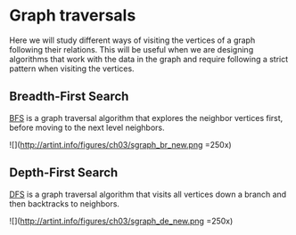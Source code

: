 # Graph traversals

Here we will study different ways of visiting the vertices of a graph following their
relations. This will be useful when we are designing algorithms that work with
the data in the graph and require following a strict pattern when visiting the vertices.

## Breadth-First Search

[BFS](https://en.wikipedia.org/wiki/Breadth-first_search) is a graph traversal
algorithm that explores the neighbor vertices first, before moving to the next level
neighbors.

![](http://artint.info/figures/ch03/sgraph_br_new.png =250x)

## Depth-First Search

[DFS](https://en.wikipedia.org/wiki/Depth-first_search) is a graph traversal
algorithm that visits all vertices down a branch and then backtracks to neighbors.

![](http://artint.info/figures/ch03/sgraph_de_new.png =250x)
